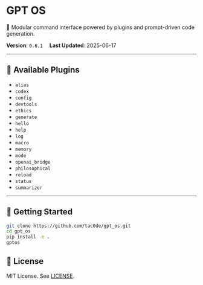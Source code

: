 # GPT OS

🧠 Modular command interface powered by plugins and prompt-driven code generation.

**Version**: `0.6.1`  **Last Updated**: 2025-06-17

---

## 🔌 Available Plugins
- `alias`
- `codex`
- `config`
- `devtools`
- `ethics`
- `generate`
- `hello`
- `help`
- `log`
- `macro`
- `memory`
- `mode`
- `openai_bridge`
- `philosophical`
- `reload`
- `status`
- `summarizer`

---

## 🧰 Getting Started
```bash
git clone https://github.com/tac0de/gpt_os.git
cd gpt_os
pip install -e .
gptos
```
## 📄 License
MIT License. See [LICENSE](LICENSE).

